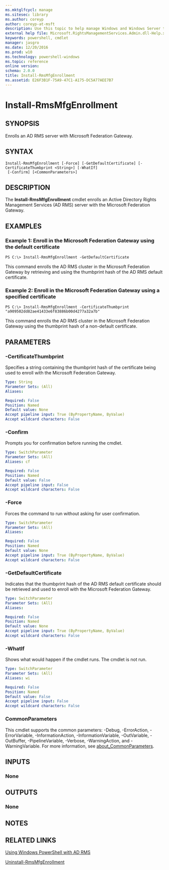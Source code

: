 ```yaml
---
ms.mktglfcycl: manage
ms.sitesec: library
ms.author: coreyp
author: coreyp-at-msft
description: Use this topic to help manage Windows and Windows Server technologies with Windows PowerShell.
external help file: Microsoft.RightsManagementServices.Admin.dll-Help.xml
keywords: powershell, cmdlet
manager: jasgro
ms.date: 12/20/2016
ms.prod: w10
ms.technology: powershell-windows
ms.topic: reference
online version: 
schema: 2.0.0
title: Install-RmsMfgEnrollment
ms.assetid: E26F3B1F-75A9-47C1-A175-DC5A77AEE7B7
---
```


# Install-RmsMfgEnrollment

## SYNOPSIS
Enrolls an AD RMS server with Microsoft Federation Gateway.

## SYNTAX

```
Install-RmsMfgEnrollment [-Force] [-GetDefaultCertificate] [-CertificateThumbprint <String>] [-WhatIf]
 [-Confirm] [<CommonParameters>]
```

## DESCRIPTION
The **Install-RmsMfgEnrollment** cmdlet enrolls an Active Directory Rights Management Services (AD RMS) server with the Microsoft Federation Gateway.

## EXAMPLES

### Example 1: Enroll in the Microsoft Federation Gateway using the default certificate
```
PS C:\> Install-RmsMfgEnrollment -GetDefaultCertificate
```

This command enrolls the AD RMS cluster in the Microsoft Federation Gateway by retrieving and using the thumbprint hash of the AD RMS default certificate.

### Example 2: Enroll in the Microsoft Federation Gateway using a specified certificate
```
PS C:\> Install-RmsMfgEnrollment -CertificateThumbprint "a909502dd82ae41433e6f83886b00d4277a32a7b"
```

This command enrolls the AD RMS cluster in the Microsoft Federation Gateway using the thumbprint hash of a non-default certificate.

## PARAMETERS

### -CertificateThumbprint
Specifies a string containing the thumbprint hash of the certificate being used to enroll with the Microsoft Federation Gateway.

```yaml
Type: String
Parameter Sets: (All)
Aliases: 

Required: False
Position: Named
Default value: None
Accept pipeline input: True (ByPropertyName, ByValue)
Accept wildcard characters: False
```

### -Confirm
Prompts you for confirmation before running the cmdlet.

```yaml
Type: SwitchParameter
Parameter Sets: (All)
Aliases: cf

Required: False
Position: Named
Default value: False
Accept pipeline input: False
Accept wildcard characters: False
```

### -Force
Forces the command to run without asking for user confirmation.

```yaml
Type: SwitchParameter
Parameter Sets: (All)
Aliases: 

Required: False
Position: Named
Default value: None
Accept pipeline input: True (ByPropertyName, ByValue)
Accept wildcard characters: False
```

### -GetDefaultCertificate
Indicates that the thumbprint hash of the AD RMS default certificate should be retrieved and used to enroll with the Microsoft Federation Gateway.

```yaml
Type: SwitchParameter
Parameter Sets: (All)
Aliases: 

Required: False
Position: Named
Default value: None
Accept pipeline input: True (ByPropertyName, ByValue)
Accept wildcard characters: False
```

### -WhatIf
Shows what would happen if the cmdlet runs.
The cmdlet is not run.

```yaml
Type: SwitchParameter
Parameter Sets: (All)
Aliases: wi

Required: False
Position: Named
Default value: False
Accept pipeline input: False
Accept wildcard characters: False
```

### CommonParameters
This cmdlet supports the common parameters: -Debug, -ErrorAction, -ErrorVariable, -InformationAction, -InformationVariable, -OutVariable, -OutBuffer, -PipelineVariable, -Verbose, -WarningAction, and -WarningVariable. For more information, see [about_CommonParameters](http://go.microsoft.com/fwlink/?LinkID=113216).

## INPUTS

### None

## OUTPUTS

### None

## NOTES

## RELATED LINKS

[Using Windows PowerShell with AD RMS](http://go.microsoft.com/fwlink/?LinkId=136806)

[Uninstall-RmsMfgEnrollment](./Uninstall-RmsMfgEnrollment.md)

